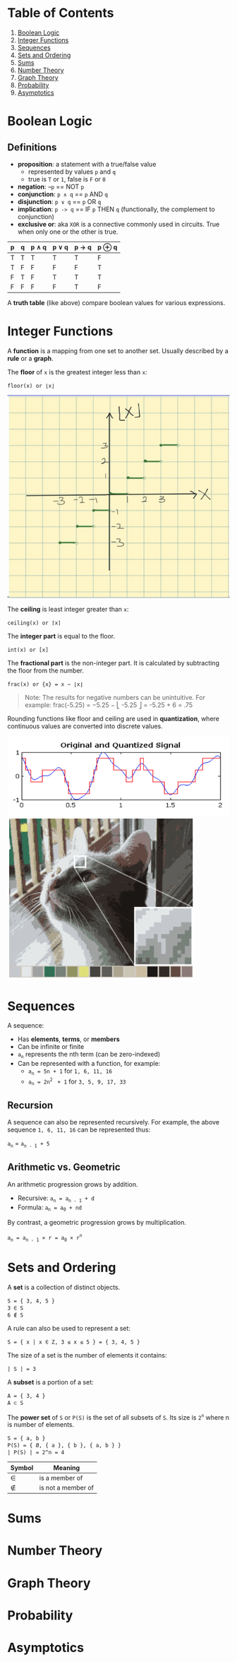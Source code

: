 # Table of Contents

1. [Boolean Logic](#boolean-logic)
2. [Integer Functions](#integer-functions)
3. [Sequences](#sequences)
4. [Sets and Ordering](#sets-and-ordering)
5. [Sums](#sums)
6. [Number Theory](#number-theory)
7. [Graph Theory](#graph-theory)
8. [Probability](#probability)
9. [Asymptotics](#asymptotics)

# Boolean Logic

## Definitions

- **proposition**: a statement with a true/false value
  - represented by values `p` and `q`
  - true is `T` or `1`, false is `F` or `0`
- **negation**: `¬p` == NOT `p`
- **conjunction**: `p ∧ q` == `p` AND `q`
- **disjunction**: `p ∨ q` == `p` OR `q`
- **implication**: `p -> q` == IF `p` THEN `q` (functionally, the complement to conjunction)
- **exclusive or**: aka `XOR` is a connective commonly used in circuits. True when only one or the other is true.

| p   | q   | p ∧ q | p ∨ q | p -> q | p ⊕ q |
| --- | --- | ----- | ----- | ------ | ----- |
| T   | T   | T     | T     | T      | F     |
| T   | F   | F     | F     | F      | T     |
| F   | T   | F     | T     | T      | T     |
| F   | F   | F     | F     | T      | F     |

A **truth table** (like above) compare boolean values for various expressions.

# Integer Functions

A **function** is a mapping from one set to another set. Usually described by a **rule** or a **graph**.

The **floor** of `x` is the greatest integer less than `x`:

```
floor(x) or ⌊x⌋
```

![Graph of Floor](assets/graph-of-floor.png)

The **ceiling** is least integer greater than `x`:

```
ceiling(x) or ⌈x⌉
```

The **integer part** is equal to the floor.

```
int(x) or [x]
```

The **fractional part** is the non-integer part. It is calculated by subtracting the floor from the number.

```
frac(x) or {x} = x − ⌊x⌋
```

<blockquote>
Note: The results for negative numbers can be unintuitive. For example:
frac(-5.25) = −5.25 − ⎣ -5.25 ⎦ = -5.25 + 6 = .75
</blockquote>

Rounding functions like floor and ceiling are used in **quantization**, where continuous values are converted into discrete values.

![Quantization Graph](assets/quantization-1.png)
![Quantization Image](assets/quantization-2.png)

# Sequences

A sequence:

- Has **elements**, **terms**, or **members**
- Can be infinite or finite
- `a`<sub>`n`</sub> represents the nth term (can be zero-indexed)
- Can be represented with a function, for example:
  - `a`<sub>`n`</sub>` = 5n + 1` for `1, 6, 11, 16`
  - `a`<sub>`n`</sub>` = 2n`<sup>`2`</sup> ` + 1` for `3, 5, 9, 17, 33`

## Recursion

A sequence can also be represented recursively. For example, the above sequence `1, 6, 11, 16` can be represented thus:

`a`<sub>`n`</sub> = `a`<sub>`n - 1`</sub>` + 5`

## Arithmetic vs. Geometric

An arithmetic progression grows by addition.

- Recursive: `a`<sub>`n`</sub>` = a`<sub>`n - 1`</sub>` + d`
- Formula: `a`<sub>`n`</sub>` = a`<sub>`0`</sub>` + nd`

By contrast, a geometric progression grows by multiplication.

`a`<sub>`n`</sub>` = a`<sub>`n - 1`</sub>` × r = a`<sub>`0`</sub>` × r`<sup>`n`</sup>

# Sets and Ordering

A **set** is a collection of distinct objects.

```
S = { 3, 4, 5 }
3 ∈ S
6 ∉ S
```

A rule can also be used to represent a set:

```
S = { x | x ∈ Z, 3 ≤ x ≤ 5 } = { 3, 4, 5 }
```

The size of a set is the number of elements it contains:

```
| S | = 3
```

A **subset** is a portion of a set:

```
A = { 3, 4 }
A ⊂ S
```

The **power set** of `S` or `P(S)` is the set of all subsets of `S`. Its size is `2`<sup>`n`</sup> where n is number of elements.

```
S = { a, b }
P(S) = { Ø, { a }, { b }, { a, b } }
| P(S) | = 2^n = 4
```

| Symbol | Meaning            |
| ------ | ------------------ |
| ∈      | is a member of     |
| ∉      | is not a member of |

# Sums

# Number Theory

# Graph Theory

# Probability

# Asymptotics
